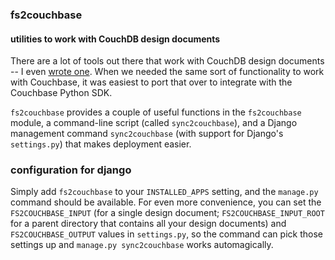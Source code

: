 ### fs2couchbase
#### utilities to work with CouchDB design documents

There are a lot of tools out there that work with CouchDB design documents -- I
even [wrote one](http://github.com/necaris/fs2couch). When we needed the same sort of functionality to work with Couchbase, it was easiest to port that over to integrate with the Couchbase Python SDK.

`fs2couchbase` provides a couple of useful functions in the
`fs2couchbase` module, a command-line script (called `sync2couchbase`), and
a Django management command `sync2couchbase` (with support for Django's
`settings.py`) that makes deployment easier.

### configuration for django

Simply add `fs2couchbase` to your `INSTALLED_APPS` setting, and the `manage.py`
command should be available. For even more convenience, you can set the
`FS2COUCHBASE_INPUT` (for a single design document; `FS2COUCHBASE_INPUT_ROOT` for a parent directory that contains all your design documents) and `FS2COUCHBASE_OUTPUT` values in `settings.py`, so the command can pick those settings up and `manage.py sync2couchbase` works automagically.
